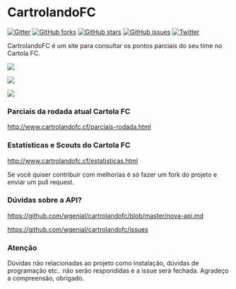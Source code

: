 # CartrolandoFC
[![Gitter](https://img.shields.io/gitter/room/nwjs/nw.js.svg)](https://gitter.im/cartrolandofc/dev)
[![GitHub forks](https://img.shields.io/github/forks/wgenial/cartrolandofc.svg)](https://github.com/wgenial/cartrolandofc/network)
[![GitHub stars](https://img.shields.io/github/stars/wgenial/cartrolandofc.svg)](https://github.com/wgenial/cartrolandofc/stargazers)
[![GitHub issues](https://img.shields.io/github/issues/wgenial/cartrolandofc.svg)](https://github.com/wgenial/cartrolandofc/issues)
[![Twitter](https://img.shields.io/twitter/url/https/github.com/wgenial/cartrolandofc.svg?style=social)](https://twitter.com/intent/tweet?text=CartrolandoFC%20%C3%A9%20um%20site%20para%20consultar%20os%20pontos%20parciais%20do%20seu%20time%20no%20CartolaFC&url=http://wgenial.github.io/cartrolandofc)

CartrolandoFC é um site para consultar os pontos parciais do seu time no Cartola FC.

![](https://raw.github.com/wgenial/cartrolandofc/master/images/site/screen1.png)

![](https://raw.github.com/wgenial/cartrolandofc/master/images/site/screen2.png)

![](https://raw.github.com/wgenial/cartrolandofc/master/images/site/screen3.png)


### Parciais da rodada atual Cartola FC

http://www.cartrolandofc.cf/parciais-rodada.html

### Estatísticas e Scouts do Cartola FC

http://www.cartrolandofc.cf/estatisticas.html


Se você quiser contribuir com melhorias é só fazer um fork do projeto e enviar um pull request.

### Dúvidas sobre a API?

https://github.com/wgenial/cartrolandofc/blob/master/nova-api.md

https://github.com/wgenial/cartrolandofc/issues


### Atenção
Dúvidas não relacionadas ao projeto como instalação, dúvidas de programação etc.. não serão respondidas e a issue será fechada. Agradeço a compreensão, obrigado.
